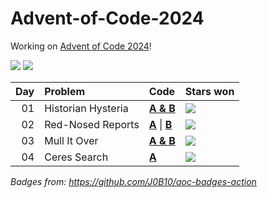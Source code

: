 # Advent-of-Code-2024

Working on [Advent of Code 2024](https://adventofcode.com/2024/)!

![](https://img.shields.io/badge/days%20completed-3-red) ![](https://img.shields.io/badge/stars%20⭐-7-yellow)

| Day | Problem            | Code                                    | Stars won                                             |
|----:|:-------------------|:----------------------------------------|:------------------------------------------------------|
|  01 | Historian Hysteria | [**A & B**](01/day1.sh)                 | ![](https://img.shields.io/badge/stars%20⭐-2-yellow) |
|  02 | Red-Nosed Reports  | [**A**](02/day2.sh)  \|  [**B**](02/day2.py) | ![](https://img.shields.io/badge/stars%20⭐-2-yellow) |
|  03 | Mull It Over       | [**A & B**](03/day3.sh)                 | ![](https://img.shields.io/badge/stars%20⭐-2-yellow) |
|  04 | Ceres Search       | [**A**](04/day4.sh)                     | ![](https://img.shields.io/badge/stars%20⭐-1-yellow) |

*Badges from: https://github.com/J0B10/aoc-badges-action*
